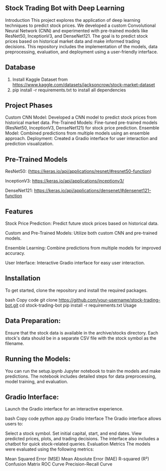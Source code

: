## Stock Trading Bot with Deep Learning
Introduction
This project explores the application of deep learning techniques to predict stock prices. We developed a custom Convolutional Neural Network (CNN) and experimented with pre-trained models like ResNet50, InceptionV3, and DenseNet121. The goal is to predict stock prices based on historical market data and make informed trading decisions. This repository includes the implementation of the models, data preprocessing, evaluation, and deployment using a user-friendly interface.

## Database
1) Install Kaggle Dataset from https://www.kaggle.com/datasets/jacksoncrow/stock-market-dataset
2) pip install -r requirements.txt to install all dependencies


## Project Phases
Custom CNN Model: Developed a CNN model to predict stock prices from historical market data.
Pre-Trained Models: Fine-tuned pre-trained models (ResNet50, InceptionV3, DenseNet121) for stock price prediction.
Ensemble Model: Combined predictions from multiple models using an ensemble approach.
Deployment: Created a Gradio interface for user interaction and prediction visualization.


## Pre-Trained Models
ResNet50: (https://keras.io/api/applications/resnet/#resnet50-function)

InceptionV3: https://keras.io/api/applications/inceptionv3/

DenseNet121: https://keras.io/api/applications/densenet/#densenet121-function

## Features
Stock Price Prediction: Predict future stock prices based on historical data.

Custom and Pre-Trained Models: Utilize both custom CNN and pre-trained models.

Ensemble Learning: Combine predictions from multiple models for improved accuracy.

User Interface: Interactive Gradio interface for easy user interaction.

## Installation
To get started, clone the repository and install the required packages.

bash
Copy code
git clone https://github.com/your-username/stock-trading-bot.git
cd stock-trading-bot
pip install -r requirements.txt
Usage

## Data Preparation: 
Ensure that the stock data is available in the archive/stocks directory. Each stock's data should be in a separate CSV file with the stock symbol as the filename.

## Running the Models: 
You can run the setup.ipynb Jupyter notebook to train the models and make predictions. The notebook includes detailed steps for data preprocessing, model training, and evaluation.

## Gradio Interface: 
Launch the Gradio interface for an interactive experience.

bash
Copy code
python app.py
Gradio Interface
The Gradio interface allows users to:

Select a stock symbol.
Set initial capital, start, and end dates.
View predicted prices, plots, and trading decisions.
The interface also includes a chatbot for quick stock-related queries.
Evaluation Metrics
The models were evaluated using the following metrics:

Mean Squared Error (MSE)
Mean Absolute Error (MAE)
R-squared (R²)
Confusion Matrix
ROC Curve
Precision-Recall Curve
